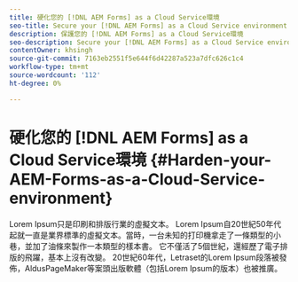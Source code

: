 ```yaml
---
title: 硬化您的 [!DNL AEM Forms] as a Cloud Service環境
seo-title: Secure your [!DNL AEM Forms] as a Cloud Service environment
description: 保護您的 [!DNL AEM Forms] as a Cloud Service環境
seo-description: Secure your [!DNL AEM Forms] as a Cloud Service environment
contentOwner: khsingh
source-git-commit: 7163eb2551f5e644f6d42287a523a7dfc626c1c4
workflow-type: tm+mt
source-wordcount: '112'
ht-degree: 0%

---
```



# 硬化您的 [!DNL AEM Forms] as a Cloud Service環境 {#Harden-your-AEM-Forms-as-a-Cloud-Service-environment}

Lorem Ipsum只是印刷和排版行業的虛擬文本。 Lorem Ipsum自20世紀50年代起就一直是業界標準的虛擬文本。當時，一台未知的打印機拿走了一條類型的小巷，並加了油條來製作一本類型的樣本書。 它不僅活了5個世紀，還經歷了電子排版的飛躍，基本上沒有改變。 20世紀60年代，Letraset的Lorem Ipsum段落被發佈，AldusPageMaker等案頭出版軟體（包括Lorem Ipsum的版本）也被推廣。
